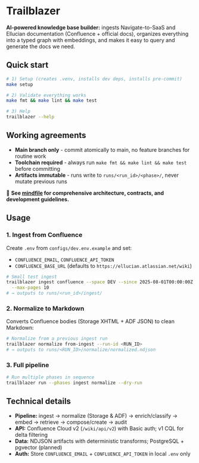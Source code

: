 # Trailblazer

**AI-powered knowledge base builder:** ingests Navigate-to-SaaS and Ellucian
documentation (Confluence + official docs), organizes everything into a typed
graph with embeddings, and makes it easy to query and generate the docs we need.

## Quick start

```bash
# 1) Setup (creates .venv, installs dev deps, installs pre-commit)
make setup

# 2) Validate everything works
make fmt && make lint && make test

# 3) Help
trailblazer --help
```

## Working agreements
- **Main branch only** - commit atomically to main, no feature branches for
  routine work
- **Toolchain required** - always run `make fmt && make lint && make test`
  before committing
- **Artifacts immutable** - runs write to `runs/<run_id>/<phase>/`, never mutate
  previous runs

📖 **See [mindfile](docs/2025-08-13-1308-trailblazer-mindfile.md) for
comprehensive architecture, contracts, and development guidelines.**

## Usage

### 1. Ingest from Confluence

Create `.env` from `configs/dev.env.example` and set:
- `CONFLUENCE_EMAIL`, `CONFLUENCE_API_TOKEN`  
- `CONFLUENCE_BASE_URL` (defaults to `https://ellucian.atlassian.net/wiki`)

```bash
# Small test ingest
trailblazer ingest confluence --space DEV --since 2025-08-01T00:00:00Z \
  --max-pages 10
# → outputs to runs/<run_id>/ingest/
```

### 2. Normalize to Markdown

Converts Confluence bodies (Storage XHTML + ADF JSON) to clean Markdown:

```bash
# Normalize from a previous ingest run
trailblazer normalize from-ingest --run-id <RUN_ID>
# → outputs to runs/<RUN_ID>/normalize/normalized.ndjson
```

### 3. Full pipeline

```bash
# Run multiple phases in sequence
trailblazer run --phases ingest normalize --dry-run
```

## Technical details

- **Pipeline:** ingest → normalize (Storage & ADF) → enrich/classify → embed →
  retrieve → compose/create → audit
- **API:** Confluence Cloud v2 (`/wiki/api/v2`) with Basic auth; v1 CQL for
  delta filtering
- **Data:** NDJSON artifacts with deterministic transforms; PostgreSQL +
  pgvector (planned)
- **Auth:** Store `CONFLUENCE_EMAIL` + `CONFLUENCE_API_TOKEN` in local `.env`
  only
